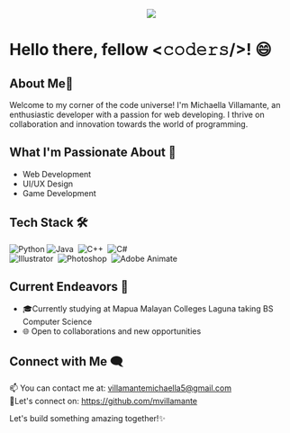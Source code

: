 <!-- Header Image -->
<p align="center">
    <img src="https://im4.ezgif.com/tmp/ezgif-4-dd1633df8a.gif">
</p>


<h1> Hello there, fellow <𝚌𝚘𝚍𝚎𝚛𝚜/>! 😄 </h1>

## About Me🚀
Welcome to my corner of the code universe! I'm Michaella Villamante, an enthusiastic developer with a passion for web developing. I thrive on collaboration and innovation towards the world of programming.

## What I'm Passionate About 🌟
- Web Development
- UI/UX Design
- Game Development

##  Tech Stack 🛠

![Python](https://img.shields.io/badge/Python-yellow?logo=python&style=flat)
![Java](https://img.shields.io/badge/-Java-green?style=flat&logo=Java&logoColor=FFA518)&nbsp;
![C++](https://img.shields.io/badge/-C++-white?style=flat&logo=C%2B%2B&logoColor=00599C)&nbsp;
![C#](https://img.shields.io/badge/C%23-blue?logo=c#-sharp&style=flat)
<br>
![Illustrator](https://img.shields.io/badge/-Illustrator-333333?style=flat&logo=adobe-illustrator)&nbsp;
![Photoshop](https://img.shields.io/badge/-Photoshop-black?style=flat&logo=adobe-photoshop)&nbsp;
![Adobe Animate](https://img.shields.io/badge/Adobe%20Animate-red?logo=adobe&style=flat)

## Current Endeavors 💼
- 🎓Currently studying at Mapua Malayan Colleges Laguna taking BS Computer Science
- 🌐 Open to collaborations and new opportunities


## Connect with Me 🗨️
📫 You can contact me at: villamantemichaella5@gmail.com <br>
🔗Let's connect on: https://github.com/mvillamante

Let's build something amazing together!✨
